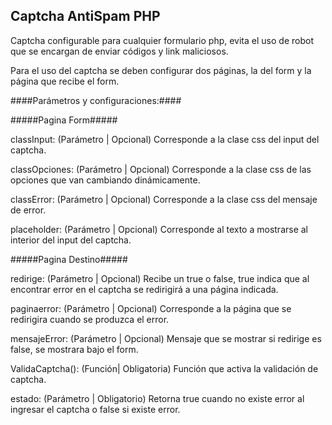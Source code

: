 ## Captcha AntiSpam PHP ##


Captcha configurable para cualquier formulario php, evita el uso de robot que se encargan
de enviar códigos y link maliciosos.


Para el uso del captcha se deben configurar dos páginas, la del form y la página que recibe el form.



####Parámetros y configuraciones:####


#####Pagina Form#####


classInput: (Parámetro | Opcional) Corresponde a la clase css del input del captcha.

classOpciones: (Parámetro | Opcional) Corresponde a la clase css de las opciones que van cambiando 
				dinámicamente.

classError: (Parámetro | Opcional) Corresponde a la clase css del mensaje de error.

placeholder: (Parámetro | Opcional) Corresponde al texto a mostrarse al interior del input del captcha.



#####Pagina Destino#####


redirige: (Parámetro | Opcional) Recibe un true o false, true indica que al encontrar error en el captcha
			se redirigirá  a una página indicada.

paginaerror: (Parámetro | Opcional) Corresponde a la página que se redirigira cuando se produzca el error.

mensajeError: (Parámetro | Opcional) Mensaje que se mostrar si redirige es false, se mostrara bajo el form.

ValidaCaptcha(): (Función| Obligatoria) Función que activa la validación de captcha.

estado: (Parámetro | Obligatorio) Retorna true cuando no existe error al ingresar el captcha o false si existe error.

